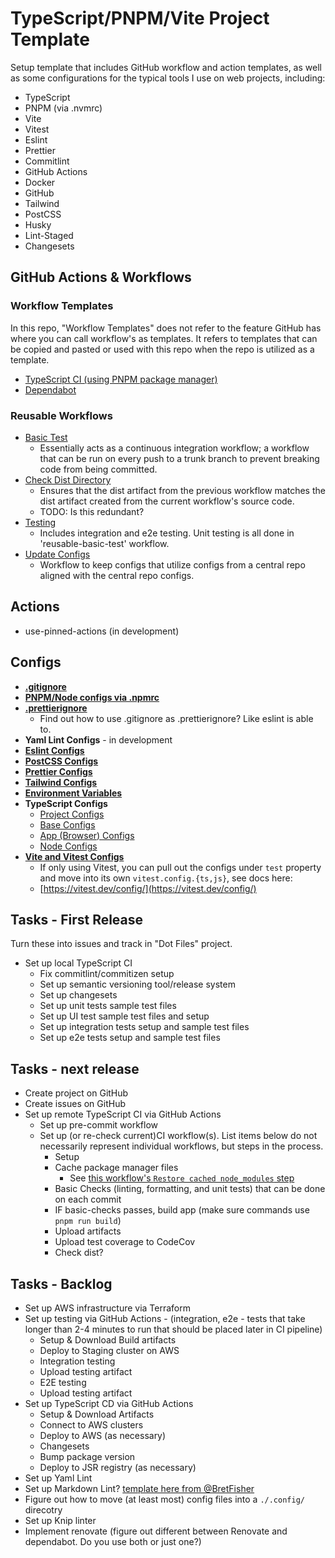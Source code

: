 # TypeScript/PNPM/Vite Project Template

Setup template that includes GitHub workflow and action templates, as well as some configurations for the typical tools I use on web projects, including:

- TypeScript
- PNPM (via .nvmrc)
- Vite
- Vitest
- Eslint
- Prettier
- Commitlint
- GitHub Actions
- Docker
- GitHub
- Tailwind
- PostCSS
- Husky
- Lint-Staged
- Changesets

## GitHub Actions & Workflows

### Workflow Templates

In this repo, "Workflow Templates" does not refer to the feature GitHub has where you can call workflow's as templates. It refers to templates that can be copied and pasted or used with this repo when the repo is utilized as a template.

- [TypeScript CI (using PNPM package manager)](./.github/workflows/typescript-ci.yml)
- [Dependabot](./.github/dependabot.yml)

### Reusable Workflows

- [Basic Test](./.github/workflows/reusable-basic-test.yml)
  - Essentially acts as a continuous integration workflow; a workflow that can be run on every push to a trunk branch to prevent breaking code from being committed.
- [Check Dist Directory](./.github/workflows/reusable-check-dist.yml)
  - Ensures that the dist artifact from the previous workflow matches the dist artifact created from the current workflow's source code.
  - TODO: Is this redundant?
- [Testing](./.github/workflows/reusable-testing.yml)
  - Includes integration and e2e testing. Unit testing is all done in 'reusable-basic-test' workflow.
- [Update Configs](./.github/workflows/reusable-update-configs.yml)
  - Workflow to keep configs that utilize configs from a central repo aligned with the central repo configs.

## Actions

- use-pinned-actions (in development)

## Configs

- [**.gitignore**](.gitignore)
- [**PNPM/Node configs via .npmrc**](./.npmrc)
- [**.prettierignore**](./.prettierignore)
  - Find out how to use .gitignore as .prettierignore? Like eslint is able to.
- **Yaml Lint Configs** - in development
- [**Eslint Configs**](./eslint.config.js)
- [**PostCSS Configs**](./postcss.config.cjs)
- [**Prettier Configs**](./prettier.config.js)
- [**Tailwind Configs**](./tailwind.config.js)
- [**Environment Variables**](./.env.development)
- **TypeScript Configs**
  - [Project Configs](./tsconfig.json)
  - [Base Configs](./tsconfig.base.json)
  - [App (Browser) Configs](./tsconfig.app.json)
  - [Node Configs](./tsconfig.node.json)
- [**Vite and Vitest Configs**](./vite.config.ts)
  - If only using Vitest, you can pull out the configs under `test` property and move into its own `vitest.config.{ts,js}`, see docs here:
  - [https://vitest.dev/config/](https://vitest.dev/config/)

## Tasks - First Release

Turn these into issues and track in "Dot Files" project.

- Set up local TypeScript CI
  - Fix commitlint/commitizen setup
  - Set up semantic versioning tool/release system
  - Set up changesets
  - Set up unit tests sample test files
  - Set up UI test sample test files and setup
  - Set up integration tests setup and sample test files
  - Set up e2e tests setup and sample test files

## Tasks - next release

- Create project on GitHub
- Create issues on GitHub
- Set up remote TypeScript CI via GitHub Actions
  - Set up pre-commit workflow
  - Set up (or re-check current)CI workflow(s). List items below do not necessarily represent individual workflows, but steps in the process.
    - Setup
    - Cache package manager files
      - See [this workflow's `Restore cached node_modules` step](https://github.com/reactjs/react.dev/blob/main/.github/workflows/site_lint.yml)
    - Basic Checks (linting, formatting, and unit tests) that can be done on each commit
    - IF basic-checks passes, build app (make sure commands use `pnpm run build`)
    - Upload artifacts
    - Upload test coverage to CodeCov
    - Check dist?

## Tasks - Backlog

- Set up AWS infrastructure via Terraform
- Set up testing via GitHub Actions - (integration, e2e - tests that take longer than 2-4 minutes to run that should be placed later in CI pipeline)
  - Setup & Download Build artifacts
  - Deploy to Staging cluster on AWS
  - Integration testing
  - Upload testing artifact
  - E2E testing
  - Upload testing artifact
- Set up TypeScript CD via GitHub Actions
  - Setup & Download Artifacts
  - Connect to AWS clusters
  - Deploy to AWS (as necessary)
  - Changesets
  - Bump package version
  - Deploy to JSR registry (as necessary)
- Set up Yaml Lint
- Set up Markdown Lint? [template here from @BretFisher](https://github.com/BretFisher/github-actions-templates/.github/linters)
- Figure out how to move (at least most) config files into a `./.config/` direcotry
- Set up Knip linter
- Implement renovate (figure out different between Renovate and dependabot. Do you use both or just one?)
